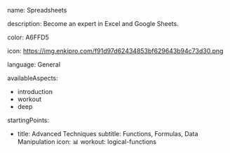 name: Spreadsheets

description: Become an expert in Excel and Google Sheets.

color: A6FFD5

icon: https://img.enkipro.com/f91d97d62434853bf629643b94c73d30.png

language: General

availableAspects:
  - introduction
  - workout
  - deep
 
startingPoints:
  - title: Advanced Techniques
    subtitle: Functions, Formulas, Data Manipulation
    icon: 📊
    workout: logical-functions
